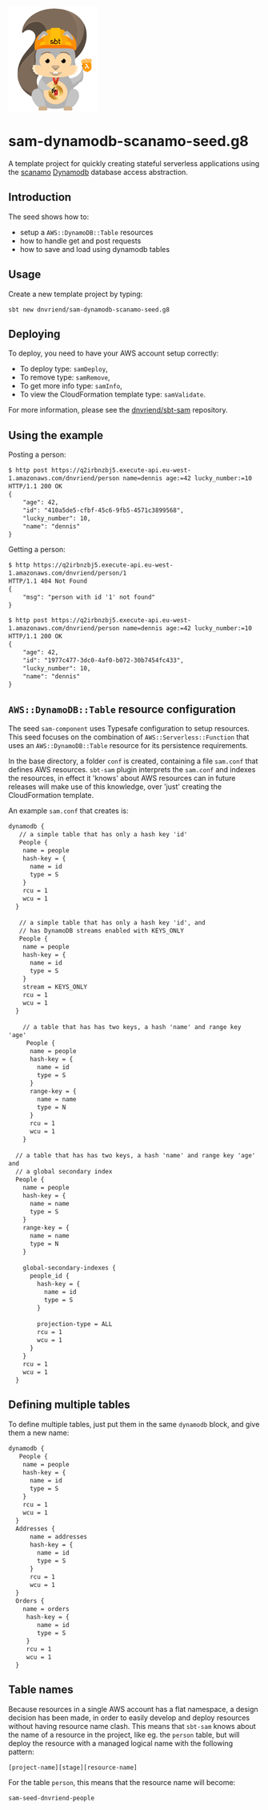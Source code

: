 ![Logo image](img/sbtscalasamlogo_small.png)

# sam-dynamodb-scanamo-seed.g8
A template project for quickly creating stateful serverless applications using the [scanamo](https://github.com/scanamo/scanamo) [Dynamodb](https://aws.amazon.com/dynamodb/) database access abstraction.

## Introduction
The seed shows how to:

- setup a `AWS::DynamoDB::Table` resources
- how to handle get and post requests
- how to save and load using dynamodb tables

## Usage
Create a new template project by typing:

```
sbt new dnvriend/sam-dynamodb-scanamo-seed.g8
```

## Deploying
To deploy, you need to have your AWS account setup correctly:

- To deploy type: `samDeploy`,
- To remove type: `samRemove`,
- To get more info type: `samInfo`,
- To view the CloudFormation template type: `samValidate`.

For more information, please see the [dnvriend/sbt-sam](https://github.com/dnvriend/sbt-sam) repository.

## Using the example
Posting a person:

```
$ http post https://q2irbnzbj5.execute-api.eu-west-1.amazonaws.com/dnvriend/person name=dennis age:=42 lucky_number:=10
HTTP/1.1 200 OK
{
    "age": 42,
    "id": "410a5de5-cfbf-45c6-9fb5-4571c3899568",
    "lucky_number": 10,
    "name": "dennis"
}
```

Getting a person:

```
$ http https://q2irbnzbj5.execute-api.eu-west-1.amazonaws.com/dnvriend/person/1
HTTP/1.1 404 Not Found
{
    "msg": "person with id '1' not found"
}
```

```
$ http post https://q2irbnzbj5.execute-api.eu-west-1.amazonaws.com/dnvriend/person name=dennis age:=42 lucky_number:=10
HTTP/1.1 200 OK
{
    "age": 42,
    "id": "1977c477-3dc0-4af0-b072-30b7454fc433",
    "lucky_number": 10,
    "name": "dennis"
}
```

## `AWS::DynamoDB::Table` resource configuration
The seed `sam-component` uses Typesafe configuration to setup resources. This seed focuses on the combination
of `AWS::Serverless::Function` that uses an `AWS::DynamoDB::Table` resource for its persistence requirements.

In the base directory, a folder `conf` is created, containing a file `sam.conf` that defines AWS resources.
`sbt-sam` plugin interprets the `sam.conf` and indexes the resources, in effect it 'knows' about AWS resources can 
in future releases will make use of this knowledge, over 'just' creating the CloudFormation template.

An example `sam.conf` that creates is:

```
dynamodb {
   // a simple table that has only a hash key 'id'
   People {
    name = people
    hash-key = {
      name = id
      type = S
    }
    rcu = 1
    wcu = 1
  }
  
   // a simple table that has only a hash key 'id', and 
   // has DynamoDB streams enabled with KEYS_ONLY
   People {
    name = people
    hash-key = {
      name = id
      type = S
    }
    stream = KEYS_ONLY
    rcu = 1
    wcu = 1
  }
  
    // a table that has has two keys, a hash 'name' and range key 'age' 
     People {
      name = people
      hash-key = {
        name = id
        type = S
      }
      range-key = {
        name = name
        type = N
      }
      rcu = 1
      wcu = 1
    }
    
  // a table that has has two keys, a hash 'name' and range key 'age' and
  // a global secondary index 
  People {
    name = people
    hash-key = {
      name = name
      type = S
    }
    range-key = {
      name = name
      type = N
    }

    global-secondary-indexes {
      people_id {
        hash-key = {
          name = id
          type = S
        }

        projection-type = ALL
        rcu = 1
        wcu = 1
      }
    }
    rcu = 1
    wcu = 1
  }
``` 

## Defining multiple tables
To define multiple tables, just put them in the same `dynamodb` block, and give them a new name:

```
dynamodb {
   People {
    name = people
    hash-key = {
      name = id
      type = S
    }
    rcu = 1
    wcu = 1
  }
  Addresses {
      name = addresses
      hash-key = {
        name = id
        type = S
      }
      rcu = 1
      wcu = 1
  }
  Orders {
    name = orders
     hash-key = {
        name = id
        type = S
     }
     rcu = 1
     wcu = 1
  }
```

## Table names
Because resources in a single AWS account has a flat namespace, a design decision has been made, in order to easily develop and
deploy resources without having resource name clash. This means that `sbt-sam` knows about the name of a resource in the project,
like eg. the `person` table, but will deploy the resource with a managed logical name with the following pattern:

```
[project-name][stage][resource-name]
```

For the table `person`, this means that the resource name will become:

```
sam-seed-dnvriend-people
```